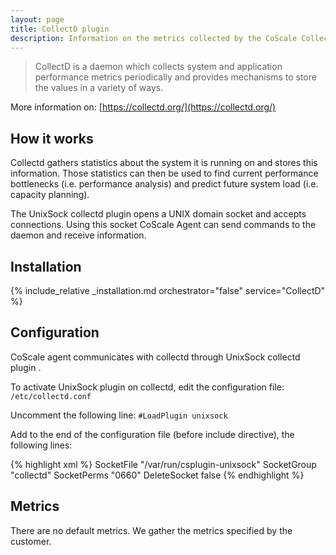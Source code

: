 ```yaml
---
layout: page
title: CollectD plugin
description: Information on the metrics collected by the CoScale CollectD plugin.
---
```


> CollectD is a daemon which collects system and application performance metrics periodically and provides mechanisms to store the values in a variety of ways.

More information on: [https://collectd.org/](https://collectd.org/)

## How it works

Collectd gathers statistics about the system it is running on and stores this information. Those statistics can then be used to find current performance bottlenecks (i.e. performance analysis) and predict future system load (i.e. capacity planning).

The UnixSock collectd plugin opens a UNIX domain socket and accepts connections. Using this socket CoScale Agent can send commands to the daemon and receive information.

## Installation

{% include_relative _installation.md orchestrator="false" service="CollectD" %}

## Configuration

CoScale agent communicates with collectd through UnixSock collectd plugin .

To activate UnixSock plugin on collectd, edit the configuration file: `/etc/collectd.conf`

Uncomment the following line:
`#LoadPlugin unixsock`

Add to the end of the configuration file (before include directive), the following lines:

{% highlight xml %}
<Plugin unixsock>
    SocketFile "/var/run/csplugin-unixsock"
    SocketGroup "collectd"
    SocketPerms "0660"
    DeleteSocket false
</Plugin>
{% endhighlight %}

## Metrics

There are no default metrics. We gather the metrics specified by the customer.

